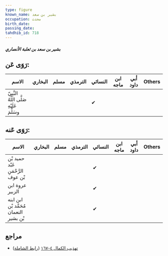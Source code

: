 ```yaml
---
type: figure
known_name: بشير بن سعد
occupation: محدث
birth_date:
passing_date:
tahdhib_id: 718
---
```

##### بشير بن سعد بن ثعلبة الأنصاري

## رَوَى عَن:
| الاسم                                      | البخاري | مسلم | الترمذي | النسائي | ابن ماجه | أبي داود | Others |
| ------------------------------------------ | ------- | ---- | ------- | ------- | -------- | -------- | ------ |
| النَّبِيّ صَلَّى اللَّهُ عَلَيْهِ وسَلَّمَ |         |      |         | ✔       |          |          |        |
## رَوَى عَنه:
| الاسم                                  | البخاري | مسلم | الترمذي | النسائي | ابن ماجه | أبي داود | Others |
| -------------------------------------- | ------- | ---- | ------- | ------- | -------- | -------- | ------ |
| حميد بْن عَبْد الرَّحْمَنِ بْن عوف     |         |      |         | ✔       |          |          |        |
| عروة ابن الزبير                        |         |      |         | ✔       |          |          |        |
| ابن ابنه مُحَمَّد بْن النعمان بْن بشير |         |      |         | ✔       |          |          |        |
## مراجع
- [تهذيب الكمال ٤-١٦٧](obsidian://open?vault=Tahdhib-al-Kamal&file=Figures/٧١٨-بشير%20بن%20سعد%20بن%20ثعلبة%20الأنصاري) ([رابط الشاملة](https://shamela.ws/book/3722/1681))
